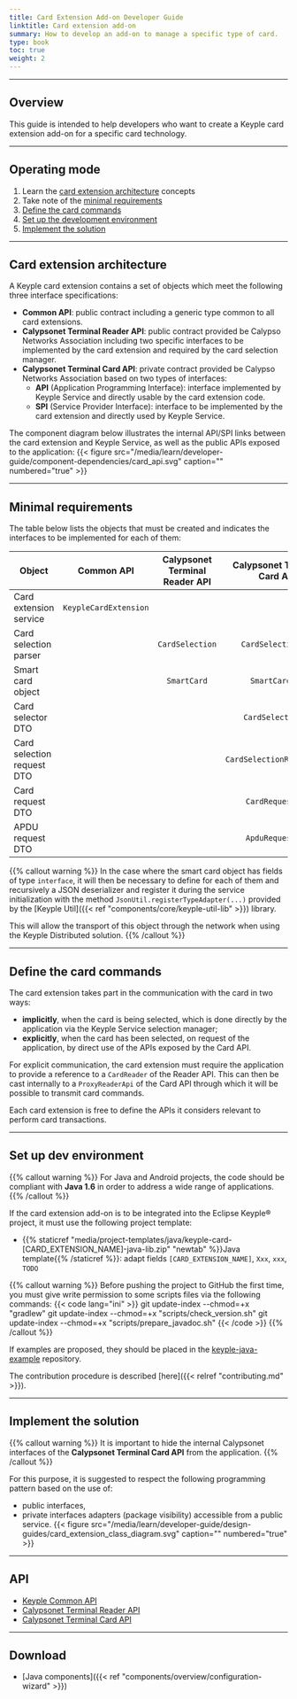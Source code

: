 ```yaml
---
title: Card Extension Add-on Developer Guide
linktitle: Card extension add-on
summary: How to develop an add-on to manage a specific type of card.
type: book
toc: true
weight: 2
---
```


---
## Overview

This guide is intended to help developers who want to create a Keyple card extension add-on for a specific card technology.

---
## Operating mode

1. Learn the [card extension architecture](#card-extension-architecture) concepts
2. Take note of the [minimal requirements](#minimal-requirements)
3. [Define the card commands](#define-the-card-commands)
4. [Set up the development environment](#set-up-dev-environment)
5. [Implement the solution](#implement-the-solution)

---
## Card extension architecture

A Keyple card extension contains a set of objects which meet the following three interface specifications:
* **Common API**: public contract including a generic type common to all card extensions.
* **Calypsonet Terminal Reader API**: public contract provided be Calypso Networks Association including two specific interfaces to be implemented by the card extension and required by the card selection manager.
* **Calypsonet Terminal Card API**: private contract provided be Calypso Networks Association based on two types of interfaces:
  * **API** (Application Programming Interface): interface implemented by Keyple Service and directly usable by the card extension code.
  * **SPI** (Service Provider Interface): interface to be implemented by the card extension and directly used by Keyple Service.

The component diagram below illustrates the internal API/SPI links between the card extension and Keyple Service, as well as the public APIs exposed to the application:
{{< figure src="/media/learn/developer-guide/component-dependencies/card_api.svg" caption="" numbered="true" >}}

---
## Minimal requirements

The table below lists the objects that must be created and indicates the interfaces to be implemented for each of them:

| Object | Common API | Calypsonet Terminal Reader API | Calypsonet Terminal Card API |
|---|:---:|:---:|:---:|
| Card extension service | `KeypleCardExtension` | | |
| Card selection parser | | `CardSelection` | `CardSelectionSpi` |
| Smart card object | | `SmartCard` | `SmartCardSpi` |
| Card selector DTO | | | `CardSelectorSpi` |
| Card selection request DTO | | | `CardSelectionRequestSpi` |
| Card request DTO | | | `CardRequestSpi` |
| APDU request DTO | | | `ApduRequestSpi` |

{{% callout warning %}}
In the case where the smart card object has fields of type `interface`,
it will then be necessary to define for each of them and recursively a JSON deserializer and register it during the service initialization with the method `JsonUtil.registerTypeAdapter(...)` provided by the [Keyple Util]({{< ref "components/core/keyple-util-lib" >}}) library.

This will allow the transport of this object through the network when using the Keyple Distributed solution.
{{% /callout %}}

---
## Define the card commands

The card extension takes part in the communication with the card in two ways:
* **implicitly**, when the card is being selected, which is done directly by the application via the Keyple Service selection manager;
* **explicitly**, when the card has been selected, on request of the application, by direct use of the APIs exposed by the Card API.

For explicit communication, the card extension must require the application to provide a reference to a `CardReader` of the Reader API.
This can then be cast internally to a `ProxyReaderApi` of the Card API through which it will be possible to transmit card commands.

Each card extension is free to define the APIs it considers relevant to perform card transactions.

---
## Set up dev environment

{{% callout warning %}}
For Java and Android projects, the code should be compliant with **Java 1.6** in order to address a wide range of applications.
{{% /callout %}}

If the card extension add-on is to be integrated into the Eclipse Keyple® project, it must use the following project template:
* {{% staticref "media/project-templates/java/keyple-card-[CARD_EXTENSION_NAME]-java-lib.zip" "newtab" %}}Java template{{% /staticref %}}: adapt fields `[CARD_EXTENSION_NAME]`, `Xxx`, `xxx`, `TODO`

{{% callout warning %}}
Before pushing the project to GitHub the first time, you must give write permission to some scripts files via the following commands:
{{< code lang="ini" >}}
git update-index --chmod=+x "gradlew"
git update-index --chmod=+x "scripts/check_version.sh"
git update-index --chmod=+x "scripts/prepare_javadoc.sh"
{{< /code >}}
{{% /callout %}}

If examples are proposed, they should be placed in the [keyple-java-example](https://github.com/eclipse/keyple-java-example) repository.

The contribution procedure is described [here]({{< relref "contributing.md" >}}).

---
## Implement the solution

{{% callout warning %}}
It is important to hide the internal Calypsonet interfaces of the **Calypsonet Terminal Card API** from the application.
{{% /callout %}}

For this purpose, it is suggested to respect the following programming pattern based on the use of:
* public interfaces,
* private interfaces adapters (package visibility) accessible from a public service.
{{< figure src="/media/learn/developer-guide/design-guides/card_extension_class_diagram.svg" caption="" numbered="true" >}}

---
## API

* [Keyple Common API](https://eclipse.github.io/keyple-common-java-api)
* [Calypsonet Terminal Reader API](https://terminal-api.calypsonet.org/apis/calypsonet-terminal-reader-api/)
* [Calypsonet Terminal Card API](https://terminal-api.calypsonet.org/apis/calypsonet-terminal-card-api/)

---
## Download

* [Java components]({{< ref "components/overview/configuration-wizard" >}})

